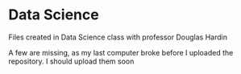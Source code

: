 # Data Science

Files created in Data Science class with professor Douglas Hardin

A few are missing, as my last computer broke before I uploaded the repository.  I should upload them soon